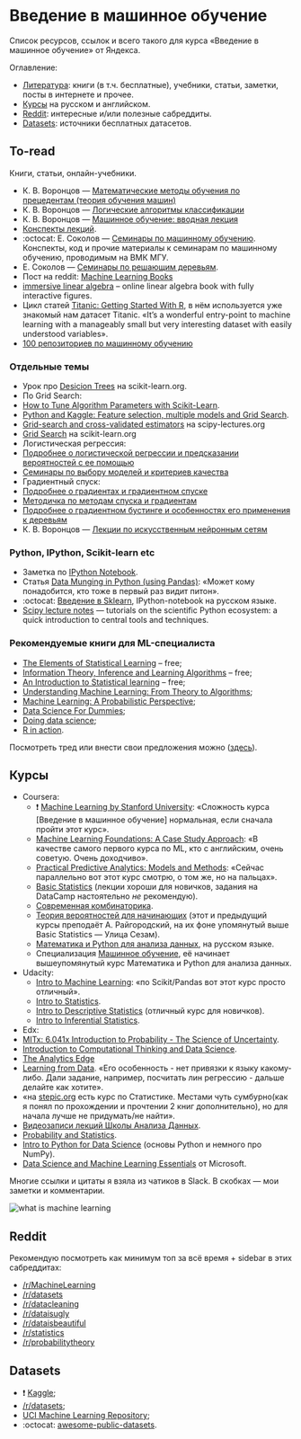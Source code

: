 # Введение в машинное обучение

Список ресурсов, ссылок и всего такого для курса «Введение в машинное обучение» от Яндекса.

Оглавление:

* [Литература](#to-read): книги (в т.ч. бесплатные), учебники, статьи, заметки, посты в интернете и прочее.
* [Курсы](#Курсы) на русском и английском.
* [Reddit](#reddit): интересные и/или полезные сабреддиты.
* [Datasets](#datasets): источники бесплатных датасетов.

## To-read

Книги, статьи, онлайн-учебники.

* К. В. Воронцов — [Математические методы обучения по прецедентам (теория обучения машин)](http://www.machinelearning.ru/wiki/images/6/6d/Voron-ML-1.pdf)
* К. В. Воронцов — [Логические алгоритмы классификации](http://www.machinelearning.ru/wiki/images/9/97/Voron-ML-Logic-slides.pdf)
* К. В. Воронцов — [Машинное обучение: вводная лекция](http://www.machinelearning.ru/wiki/images/f/fc/Voron-ML-Intro-slides.pdf)
* [Конспекты лекций](http://koddo.github.io/coursera-yandex-intro-to-machine-learning/).
* :octocat: Е. Соколов — [Семинары по машинному обучению](https://github.com/esokolov/ml-course-msu). Конспекты, код и прочие материалы к семинарам по машинному обучению, проводимым на ВМК МГУ.
* Е. Соколов — [Семинары по решающим деревьям](https://github.com/esokolov/ml-course-msu/blob/master/ML15/lecture-notes/Sem04_trees.pdf).
* Пост на reddit: [Machine Learning Books](https://www.reddit.com/r/MachineLearning/comments/1jeawf/machine_learning_books/)
* [immersive linear algebra](http://immersivemath.com/ila/index.html) – online linear algebra book with fully interactive figures.
* Цикл статей [Titanic: Getting Started With R](http://trevorstephens.com/post/72916401642/titanic-getting-started-with-r), в нём используется уже знакомый нам датасет Titanic. «It’s a wonderful entry-point to machine learning with a manageably small but very interesting dataset with easily understood variables».
* [100 репозиториев по машинному обучению](http://meta-guide.com/software-meta-guide/100-best-github-machine-learning)

### Отдельные темы

* Урок про [Desicion Trees](http://scikit-learn.org/stable/modules/tree.html) на scikit-learn.org.
* По Grid Search:
 * [How to Tune Algorithm Parameters with Scikit-Learn](http://machinelearningmastery.com/how-to-tune-algorithm-parameters-with-scikit-learn/).
 * [Python and Kaggle: Feature selection, multiple models and Grid Search](http://miguelmalvarez.com/2015/02/23/python-and-kaggle-feature-selection-multiple-models-and-grid-search/).
 * [Grid-search and cross-validated estimators](http://www.scipy-lectures.org/packages/scikit-learn/#grid-search-and-cross-validated-estimators) на scipy-lectures.org
 * [Grid Search](http://scikit-learn.org/stable/modules/grid_search.html#grid-search) на scikit-learn.org
* Логистическая регрессия:
 * [Подробнее о логистической регрессии и предсказании вероятностей с ее помощью](https://github.com/esokolov/ml-course-msu/blob/master/ML15/lecture-notes/Sem10_linear.pdf)
 * [Семинары по выбору моделей и критериев качества](https://github.com/esokolov/ml-course-msu/blob/master/ML15/lecture-notes/Sem05_metrics.pdf)
* Градиентный спуск:
 * [Подробнее о градиентах и градиентном спуске](https://github.com/esokolov/ml-course-msu/blob/master/ML15/lecture-notes/Sem07_linear.pdf)
 * [Методичка по методам спуска и градиентам](http://www.apmath.spbu.ru/ru/staff/grigorieva/mfk.pdf)
* [Подробнее о градиентном бустинге и особенностях его применения к деревьям](http://www.machinelearning.ru/wiki/images/7/7e/Sem03_ensembles_2014.pdf)
* К. В. Воронцов — [Лекции по искусственным нейронным сетям](http://www.ccas.ru/voron/download/NeuralNets.pdf)

### Python, IPython, Scikit-learn etc

* Заметка по [IPython Notebook](http://re9ulus.github.io/2016/01/09/ipython-notebook/).
* Статья [Data Munging in Python (using Pandas)](http://www.analyticsvidhya.com/blog/2014/09/data-munging-python-using-pandas-baby-steps-python/): «Может кому понадобится, кто тоже в первый раз видит питон».
* :octocat: [Введение в Sklearn](https://github.com/Dyakonov/notebooks/blob/master/dj_sklearn_intro.ipynb), IPython-notebook на русском языке.
* [Scipy lecture notes](http://www.scipy-lectures.org/index.html) — tutorials on the scientific Python ecosystem: a quick introduction to central tools and techniques.

### Рекомендуемые книги для ML-специалиста

* [The Elements of Statistical Learning](http://web.stanford.edu/%7Ehastie/local.ftp/Springer/OLD/ESLII_print4.pdf) – free;
* [Information Theory, Inference and Learning Algorithms](http://www.inference.phy.cam.ac.uk/itila/book.html) – free;
* [An Introduction to Statistical learning](http://www-bcf.usc.edu/~gareth/ISL/) – free;
* [Understanding Machine Learning: From Theory to Algorithms](http://www.cs.huji.ac.il/%7Eshais/UnderstandingMachineLearning/copy.html);
* [Machine Learning: A Probabilistic Perspective](https://vk.com/doc-44016343_199213512?hash=2ad697dae93b3fea0e&dl=4fa59572a2f58a3219);
* [Data Science For Dummies](https://www.geekbooks.me/book/view/data-science-for-dummies);
* [Doing data science](http://shop.oreilly.com/product/0636920028529.do);
* [R in action](https://www.manning.com/books/r-in-action).


Посмотреть тред или внести свои предложения можно ([здесь](https://github.com/demidovakatya/vvedenie-mashinnoe-obuchenie/issues/1)).

## Курсы

* Coursera:
  * :exclamation: [Machine Learning by Stanford University](https://www.coursera.org/learn/machine-learning): «Сложность курса [Введение в машинное обучение] нормальная, если сначала пройти этот курс».
  * [Machine Learning Foundations: A Case Study Approach](https://www.coursera.org/learn/ml-foundations/home/info): «В качестве самого первого курса по ML, кто с английским, очень советую. Очень доходчиво».
  * [Practical Predictive Analytics: Models and Methods](https://www.coursera.org/learn/predictive-analytics/): «Сейчас параллельно вот этот курс смотрю, о  том же, но на пальцах».
  * [Basic Statistics](https://www.coursera.org/learn/basic-statistics) (лекции хороши для новичков, задания на DataCamp настоятельно _не_ рекомендую).
  * [Современная комбинаторика](https://www.coursera.org/learn/modern-combinatorics).
  * [Теория вероятностей для начинающих](https://www.coursera.org/learn/probability-theory-basics/home/info) (этот и предыдущий курсы преподаёт А. Райгородский, на их фоне упомянутый выше Basic Statistics — Улица Сезам).
  * [Математика и Python для анализа данных](https://www.coursera.org/learn/mathematics-and-python), на русском языке.
  * Специализация [Машинное обучение](https://www.coursera.org/specializations/mashinnoye-obucheniye), её начинает вышеупомянутый курс Математика и Python для анализа данных.
* Udacity:
  * [Intro to Machine Learning](https://www.udacity.com/courses/ud120): «по Scikit/Pandas вот этот курс просто отличный».
  * [Intro to Statistics](https://www.udacity.com/courses/st101).
  * [Intro to Descriptive Statistics](https://www.udacity.com/courses/ud827) (отличный курс для новичков).
  * [Intro to Inferential Statistics](https://www.udacity.com/courses/ud201).
* Edx:
 * [MITx: 6.041x Introduction to Probability - The Science of Uncertainty](https://courses.edx.org/courses/course-v1:MITx+6.041x_3+2T2016/info).
 * [Introduction to Computational Thinking and Data Science](https://www.edx.org/course/introduction-computational-thinking-data-mitx-6-00-2x-3).
 * [The Analytics Edge](https://www.edx.org/course/analytics-edge-mitx-15-071x-0)
* [Learning from Data](https://work.caltech.edu/telecourse.html). «Его особенность - нет привязки к языку какому-либо. Дали задание, например, посчитать лин регрессию - дальше делайте как хотите».
* «на [stepic.org](stepic.org) есть курс по Статистике. Местами чуть сумбурно(как я понял по прохождении и прочтении 2 книг дополнительно), но для начала лучше не придумать/не найти».
* [Видеозаписи лекций Школы Анализа Данных](https://yandexdataschool.ru/edu-process/courses).
* [Probability and Statistics](https://www.khanacademy.org/math/probability).
* [Intro to Python for Data Science](https://www.datacamp.com/courses/intro-to-python-for-data-science) (основы Python и немного про NumPy).
* [Data Science and Machine Learning Essentials](https://mva.microsoft.com/en-US/training-courses/data-science-and-machine-learning-essentials-14100) от Microsoft.

Многие ссылки и цитаты я взяла из чатиков в Slack. В скобках — мои заметки и комментарии.

![what is machine learning](http://i.imgur.com/v0O9qy2.jpg)

## Reddit

Рекомендую посмотреть как минимум топ за всё время + sidebar в этих сабреддитах:

* [/r/MachineLearning](https://www.reddit.com/r/MachineLearning)
* [/r/datasets](https://www.reddit.com/r/datasets)
* [/r/datacleaning](https://www.reddit.com/r/datacleaning)
* [/r/dataisugly](https://www.reddit.com/r/dataisugly)
* [/r/dataisbeautiful](https://www.reddit.com/r/dataisbeautiful)
* [/r/statistics](https://www.reddit.com/r/statistics)
* [/r/probabilitytheory](https://www.reddit.com/r/probabilitytheory)

## Datasets

* :exclamation: [Kaggle](https://www.kaggle.com/datasets);
* [/r/datasets](https://www.reddit.com/r/datasets);
* [UCI Machine Learning Repository](http://archive.ics.uci.edu/ml/);
* :octocat: [awesome-public-datasets](https://github.com/caesar0301/awesome-public-datasets).
